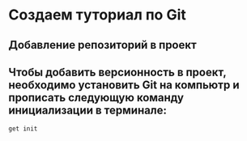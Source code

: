 # Создаем туториал по Git
## Добавление репозиторий в проект


## Чтобы добавить версионность в проект, необходимо установить Git на компьютр и прописать следующую команду инициализации в терминале:
```
get init
```